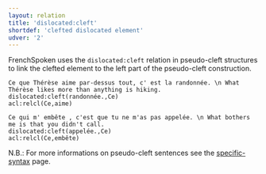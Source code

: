 ```yaml
---
layout: relation
title: 'dislocated:cleft'
shortdef: 'clefted dislocated element'
udver: '2'
---
```


FrenchSpoken uses the `dislocated:cleft` relation in pseudo-cleft structures to link the clefted element to the left part of the pseudo-cleft construction.

~~~ sdparse
Ce que Thérèse aime par-dessus tout, c' est la randonnée. \n What Thérèse likes more than anything is hiking.
dislocated:cleft(randonnée.,Ce)
acl:relcl(Ce,aime)
~~~

~~~ sdparse
Ce qui m' embête , c'est que tu ne m'as pas appelée. \n What bothers me is that you didn't call.
dislocated:cleft(appelée.,Ce)
acl:relcl(Ce,embête)
~~~

N.B.: For more informations on pseudo-cleft sentences see the [specific-syntax]() page.
